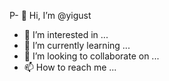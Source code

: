 P- 👋 Hi, I’m @yigust
- 👀 I’m interested in ...
- 🌱 I’m currently learning ...
- 💞️ I’m looking to collaborate on ...
- 📫 How to reach me ...

<!---
yigust/yigust is a ✨ special ✨ repository because its `README.md` (this file) appears on your GitHub profile.
You can click the Preview link to take a look at your changes.
--->
